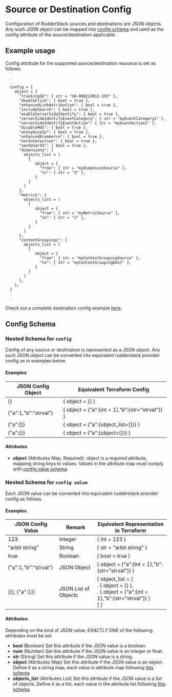 # Source or Destination Config
Configuration of RudderStack sources and destinations are JSON objects. Any such JSON object can be mapped into [config schema](#nestedatt-config) and used as the config attribute of the source/destination applicable.

## Example usage
Config attribute for the supported source/destination resource is set as follows.
```
  .
  .
  config = {
    object = {
      "trackingID": { str = "UA-908213012-193" },
      "doubleClick": { bool = true },
      "enhancedLinkAttribution": { bool = true },
      "includeSearch": { bool = true },
      "enableServerSideIdentify": { bool = true },
      "serverSideIdentifyEventCategory": { str = "myEventCategory1" },
      "serverSideIdentifyEventAction": { str = "myEventAction1" },
      "disableMd5": { bool = true },
      "anonymizeIp": { bool = true },
      "enhancedEcommerce": { bool = true },
      "nonInteraction": { bool = true },
      "sendUserId": { bool = true },
      "dimensions": {
        objects_list = [
          {
             object = {
               "from": { str = "myDimensionSource" },
               "to": { str = "3" },
             }
          }
        ]
      },
      "metrics": {
        objects_list = [
          {
             object = {
               "from": { str = "myMetricSource" },
               "to": { str = "2" },
             }
          }
        ]
      },
      "contentGroupings": {
        objects_list = [
          {
             object = {
               "from": { str = "myContentGroupingSource" },
               "to": { str = "myContentGroupingDest" },
             }
          }
        ]
      },
    },
  }
  .
  .
```

Check out a complete destination config example [here](../resources/destination.md#example). 

## Config Schema

<a id="nestedatt--config"></a>
### Nested Schema for `config`
Config of any source or destination is represented as a JSON object. Any such JSON object can be converted into equivalent
rudderstack provider config as in examples below.

#### Examples
|JSON Config Object  | Equivalent Terraform Config                             |
|--------------------|---------------------------------------------------------|
|{}                  | { object = {} }                                         |
|{"a":1,"b":"strval"}| { object = {"a":{int = 1},"b":{str="strval"}} }         |
|{"a":[]}            | { object = {"a":{object_list=[]}} }                     |
|{"a":{}}            | { object = {"a":{object={}}} }                     |

#### Attributes

- **object** (Attributes Map, Required): object is a required attribute, mapping string keys to values. Values in the attribute map must comply with [config value schema](#nestedatt--config--value).

<a id="nestedatt--config--value"></a>
### Nested Schema for `config value`
Each JSON value can be converted into equivalent rudderstack provider config as follows.

#### Examples
|JSON Config Value   | Remark                   | Equivalent Representation in Terraform                  |
|--------------------|--------------------------|---------------------------------------------------------|
|123                 | Integer                  | { int = 123 }                                           |
|"arbit string"      | String                   | { str = "arbit string" }                                |
|true                | Boolean                  | { bool = true }                                         |
|{"a":1,"b":"strval"}| JSON Object              | { object = {"a":{int = 1},"b":{str="strval"}} }         |
|[{}, {"a":1}]       | JSON List of Objects     | { object_list = [<BR/>.  { object = {} },<BR/>.  { object = {"a":{int = 1},"b":{str="strval"}} }<BR/>] }|

#### Attributes:

Depending on the kind of JSON value, *EXACTLY ONE* of the following attributes must be set.

- **bool** (Boolean) Set this attribute if the JSON value is a boolean.
- **num** (Number) Set this attribute if the JSON value is an integer or float.
- **str** (String) Set this attribute if the JSON value is a string.
- **object** (Attributes Map) Set this attribute if the JSON value is an object. Define it as a string map, each value in attribute map following [this schema](#nestedatt--config--value)
- **objects_list** (Attributes List) Set this attribute if the JSON value is a list of objects. Define it as a list, each value in the attribute list following [this schema](#nestedatt--config--value)

